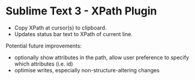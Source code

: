 Sublime Text 3 - XPath Plugin
============

- Copy XPath at cursor(s) to clipboard.
- Updates status bar text to XPath of current line.

Potential future improvements:
- optionally show attributes in the path, allow user preference to specify which attributes (i.e. id)
- optimise writes, especially non-structure-altering changes

